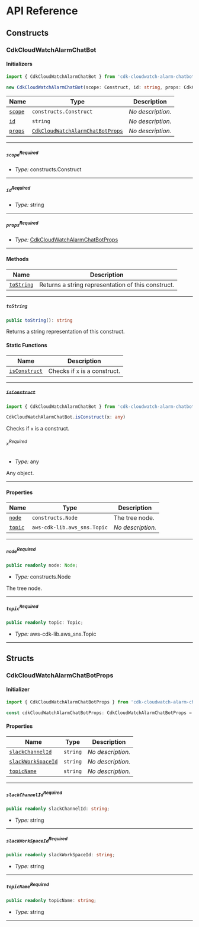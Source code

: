 # API Reference <a name="API Reference" id="api-reference"></a>

## Constructs <a name="Constructs" id="Constructs"></a>

### CdkCloudWatchAlarmChatBot <a name="CdkCloudWatchAlarmChatBot" id="cdk-cloudwatch-alarm-chatbot.CdkCloudWatchAlarmChatBot"></a>

#### Initializers <a name="Initializers" id="cdk-cloudwatch-alarm-chatbot.CdkCloudWatchAlarmChatBot.Initializer"></a>

```typescript
import { CdkCloudWatchAlarmChatBot } from 'cdk-cloudwatch-alarm-chatbot'

new CdkCloudWatchAlarmChatBot(scope: Construct, id: string, props: CdkCloudWatchAlarmChatBotProps)
```

| **Name** | **Type** | **Description** |
| --- | --- | --- |
| <code><a href="#cdk-cloudwatch-alarm-chatbot.CdkCloudWatchAlarmChatBot.Initializer.parameter.scope">scope</a></code> | <code>constructs.Construct</code> | *No description.* |
| <code><a href="#cdk-cloudwatch-alarm-chatbot.CdkCloudWatchAlarmChatBot.Initializer.parameter.id">id</a></code> | <code>string</code> | *No description.* |
| <code><a href="#cdk-cloudwatch-alarm-chatbot.CdkCloudWatchAlarmChatBot.Initializer.parameter.props">props</a></code> | <code><a href="#cdk-cloudwatch-alarm-chatbot.CdkCloudWatchAlarmChatBotProps">CdkCloudWatchAlarmChatBotProps</a></code> | *No description.* |

---

##### `scope`<sup>Required</sup> <a name="scope" id="cdk-cloudwatch-alarm-chatbot.CdkCloudWatchAlarmChatBot.Initializer.parameter.scope"></a>

- *Type:* constructs.Construct

---

##### `id`<sup>Required</sup> <a name="id" id="cdk-cloudwatch-alarm-chatbot.CdkCloudWatchAlarmChatBot.Initializer.parameter.id"></a>

- *Type:* string

---

##### `props`<sup>Required</sup> <a name="props" id="cdk-cloudwatch-alarm-chatbot.CdkCloudWatchAlarmChatBot.Initializer.parameter.props"></a>

- *Type:* <a href="#cdk-cloudwatch-alarm-chatbot.CdkCloudWatchAlarmChatBotProps">CdkCloudWatchAlarmChatBotProps</a>

---

#### Methods <a name="Methods" id="Methods"></a>

| **Name** | **Description** |
| --- | --- |
| <code><a href="#cdk-cloudwatch-alarm-chatbot.CdkCloudWatchAlarmChatBot.toString">toString</a></code> | Returns a string representation of this construct. |

---

##### `toString` <a name="toString" id="cdk-cloudwatch-alarm-chatbot.CdkCloudWatchAlarmChatBot.toString"></a>

```typescript
public toString(): string
```

Returns a string representation of this construct.

#### Static Functions <a name="Static Functions" id="Static Functions"></a>

| **Name** | **Description** |
| --- | --- |
| <code><a href="#cdk-cloudwatch-alarm-chatbot.CdkCloudWatchAlarmChatBot.isConstruct">isConstruct</a></code> | Checks if `x` is a construct. |

---

##### ~~`isConstruct`~~ <a name="isConstruct" id="cdk-cloudwatch-alarm-chatbot.CdkCloudWatchAlarmChatBot.isConstruct"></a>

```typescript
import { CdkCloudWatchAlarmChatBot } from 'cdk-cloudwatch-alarm-chatbot'

CdkCloudWatchAlarmChatBot.isConstruct(x: any)
```

Checks if `x` is a construct.

###### `x`<sup>Required</sup> <a name="x" id="cdk-cloudwatch-alarm-chatbot.CdkCloudWatchAlarmChatBot.isConstruct.parameter.x"></a>

- *Type:* any

Any object.

---

#### Properties <a name="Properties" id="Properties"></a>

| **Name** | **Type** | **Description** |
| --- | --- | --- |
| <code><a href="#cdk-cloudwatch-alarm-chatbot.CdkCloudWatchAlarmChatBot.property.node">node</a></code> | <code>constructs.Node</code> | The tree node. |
| <code><a href="#cdk-cloudwatch-alarm-chatbot.CdkCloudWatchAlarmChatBot.property.topic">topic</a></code> | <code>aws-cdk-lib.aws_sns.Topic</code> | *No description.* |

---

##### `node`<sup>Required</sup> <a name="node" id="cdk-cloudwatch-alarm-chatbot.CdkCloudWatchAlarmChatBot.property.node"></a>

```typescript
public readonly node: Node;
```

- *Type:* constructs.Node

The tree node.

---

##### `topic`<sup>Required</sup> <a name="topic" id="cdk-cloudwatch-alarm-chatbot.CdkCloudWatchAlarmChatBot.property.topic"></a>

```typescript
public readonly topic: Topic;
```

- *Type:* aws-cdk-lib.aws_sns.Topic

---


## Structs <a name="Structs" id="Structs"></a>

### CdkCloudWatchAlarmChatBotProps <a name="CdkCloudWatchAlarmChatBotProps" id="cdk-cloudwatch-alarm-chatbot.CdkCloudWatchAlarmChatBotProps"></a>

#### Initializer <a name="Initializer" id="cdk-cloudwatch-alarm-chatbot.CdkCloudWatchAlarmChatBotProps.Initializer"></a>

```typescript
import { CdkCloudWatchAlarmChatBotProps } from 'cdk-cloudwatch-alarm-chatbot'

const cdkCloudWatchAlarmChatBotProps: CdkCloudWatchAlarmChatBotProps = { ... }
```

#### Properties <a name="Properties" id="Properties"></a>

| **Name** | **Type** | **Description** |
| --- | --- | --- |
| <code><a href="#cdk-cloudwatch-alarm-chatbot.CdkCloudWatchAlarmChatBotProps.property.slackChannelId">slackChannelId</a></code> | <code>string</code> | *No description.* |
| <code><a href="#cdk-cloudwatch-alarm-chatbot.CdkCloudWatchAlarmChatBotProps.property.slackWorkSpaceId">slackWorkSpaceId</a></code> | <code>string</code> | *No description.* |
| <code><a href="#cdk-cloudwatch-alarm-chatbot.CdkCloudWatchAlarmChatBotProps.property.topicName">topicName</a></code> | <code>string</code> | *No description.* |

---

##### `slackChannelId`<sup>Required</sup> <a name="slackChannelId" id="cdk-cloudwatch-alarm-chatbot.CdkCloudWatchAlarmChatBotProps.property.slackChannelId"></a>

```typescript
public readonly slackChannelId: string;
```

- *Type:* string

---

##### `slackWorkSpaceId`<sup>Required</sup> <a name="slackWorkSpaceId" id="cdk-cloudwatch-alarm-chatbot.CdkCloudWatchAlarmChatBotProps.property.slackWorkSpaceId"></a>

```typescript
public readonly slackWorkSpaceId: string;
```

- *Type:* string

---

##### `topicName`<sup>Required</sup> <a name="topicName" id="cdk-cloudwatch-alarm-chatbot.CdkCloudWatchAlarmChatBotProps.property.topicName"></a>

```typescript
public readonly topicName: string;
```

- *Type:* string

---



